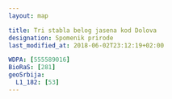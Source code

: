 ```yaml
---
layout: map

title: Tri stabla belog jasena kod Dolova
designation: Spomenik prirode
last_modified_at: 2018-06-02T23:12:19+02:00

WDPA: [555589016]
BioRaS: [281]
geoSrbija:
  L1_182: [53]
---
```

